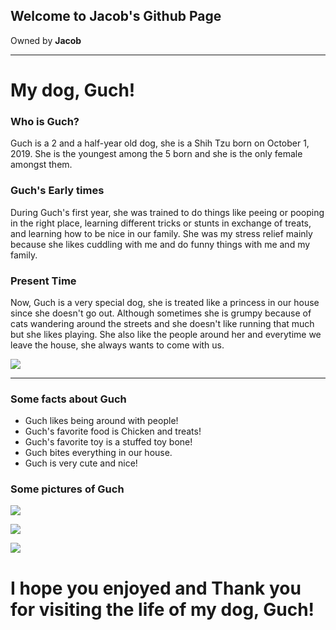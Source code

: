 ## Welcome to Jacob's Github Page

Owned by **Jacob**

---

# My dog, **Guch**!
### Who is **Guch**?

Guch is a 2 and a half-year old dog, she is a Shih Tzu born on October 1, 2019. She is the youngest among the 5 born and she is the only female amongst them. 

### **Guch's** Early times
During Guch's first year, she was trained to do things like peeing or pooping in the right place, learning different tricks or stunts in exchange of treats, and learning how to be nice in our family. She was my stress relief mainly because she likes cuddling with me and do funny things with me and my family.

### Present Time
Now, Guch is a very special dog, she is treated like a princess in our house since she doesn't go out. Although sometimes she is grumpy because of cats wandering around the streets and she doesn't like running that much but she likes playing. She also like the people around her and everytime we leave the house, she always wants to come with us.

![](https://scontent.fmnl25-1.fna.fbcdn.net/v/t1.15752-9/277614284_660139771984629_8116933143307216256_n.jpg?_nc_cat=107&ccb=1-5&_nc_sid=ae9488&_nc_eui2=AeFJUR8-9cG9eH6w5hgFF7c3_3ENmtXolfD_cQ2a1eiV8Lru5A97yj2YwXP8t9z_aVCdNS5bGI7DQXkYJIqWU1ol&_nc_ohc=NBARq8a1Ln8AX--utYy&tn=MNC79TWbY1eza6Iz&_nc_ht=scontent.fmnl25-1.fna&oh=03_AVJYj9aEnJ0rpRo5wIJkH7DwSk2pISzDs7hf3m7IyAnwzw&oe=6274314E)

---
### Some facts about **Guch**
- Guch likes being around with people!
- Guch's favorite food is Chicken and treats!
- Guch's favorite toy is a stuffed toy bone!
- Guch bites everything in our house.
- Guch is very cute and nice!

### Some pictures of **Guch**
![](https://cdn.fbsbx.com/v/t59.2708-21/277825046_5160725020651856_2494012121155631334_n.gif?_nc_cat=101&ccb=1-5&_nc_sid=041f46&_nc_eui2=AeGzDNXpBv5tThs0bzJqOj0bOjdHbWhYdDY6N0dtaFh0NrycDN493mbAa2whGjLqpgKlPoGbK9skfv1fIDQnvOEQ&_nc_ohc=4BVbVUzR2BYAX8g8rnh&_nc_ht=cdn.fbsbx.com&oh=03_AVIiR7CffNdYDLxtWEIxnwyMu0-NK6bwq7QtaqbyzT5d7A&oe=6250357A)

![](https://scontent.fmnl25-2.fna.fbcdn.net/v/t1.15752-9/277040154_341184701318444_7236926309874698498_n.jpg?_nc_cat=102&ccb=1-5&_nc_sid=ae9488&_nc_eui2=AeHQQOG6P9je-HsL4pATvdS833ReMXBXZMjfdF4xcFdkyCVckGH6aBM6dMphgk6UMVDpPiCo5miy-Py26GOTZzAG&_nc_ohc=UPOVdxMjSwUAX992F77&_nc_ht=scontent.fmnl25-2.fna&oh=03_AVL-SeT3LdUCSHwPdoeQNV5GUxgdKulu8JVFKi6PPmS3Dw&oe=62723BF6)

![](https://scontent.fmnl25-2.fna.fbcdn.net/v/t1.15752-9/274184291_326339616120875_6858463698697360919_n.jpg?_nc_cat=102&ccb=1-5&_nc_sid=ae9488&_nc_eui2=AeG1O3sjtdmRGx6NrZyd3p2z7QB9aMNaxqftAH1ow1rGp7KyYsstg9U9_xEW2jpu3WIW9Vn60ZjoFgLlkyY-d84q&_nc_ohc=C3Qte4EWI84AX87Vw50&_nc_ht=scontent.fmnl25-2.fna&oh=03_AVIvmXC7-IiHqUkxwkdIm94PHh9jwTtVawfVkC02bqQVPQ&oe=62754CC9)


# I hope you enjoyed and Thank you for visiting the life of my dog, Guch!
